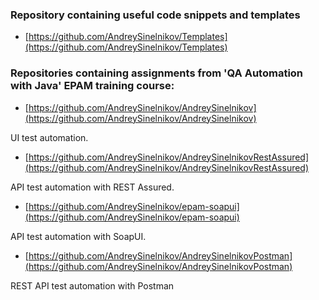 ### Repository containing useful code snippets and templates

* [https://github.com/AndreySinelnikov/Templates](https://github.com/AndreySinelnikov/Templates)

### Repositories containing assignments from 'QA Automation with Java' EPAM training course:

* [https://github.com/AndreySinelnikov/AndreySinelnikov](https://github.com/AndreySinelnikov/AndreySinelnikov)

UI test automation.

* [https://github.com/AndreySinelnikov/AndreySinelnikovRestAssured](https://github.com/AndreySinelnikov/AndreySinelnikovRestAssured)

API test automation with REST Assured.

* [https://github.com/AndreySinelnikov/epam-soapui](https://github.com/AndreySinelnikov/epam-soapui)

API test automation with SoapUI.

* [https://github.com/AndreySinelnikov/AndreySinelnikovPostman](https://github.com/AndreySinelnikov/AndreySinelnikovPostman)

REST API test automation with Postman

